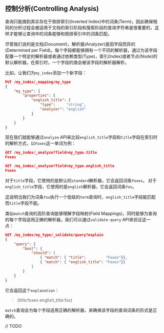 ## 控制分析(Controlling Analysis) ##

查询只能摘到真实存在于倒排索引(Inverted Index)中的词条(Term)，因此确保相同的分析过程会被适用于文档的索引阶段和搜索阶段的查询字符串是很重要的，这样才能够让查询中的词条能够和倒排索引中的词条匹配。

尽管我们说的是文档(Document)，解析器(Analyzer)是因字段而异的(Determined per Field)。每个字段都能够拥有一个不同的解析器，通过为该字段配置一个特定的解析器或者通过依赖类型(Type)，索引(Index)或者节点(Node)的默认解析器。在索引时，一个字段的值会被该字段的解析器解析。

比如，让我们为`my_index`添加一个新字段：

```json
PUT /my_index/_mapping/my_type
{
    "my_type": {
        "properties": {
            "english_title": {
                "type":     "string",
                "analyzer": "english"
            }
        }
    }
}
```

现在我们就能够通过`analyze` API来比较`english_title`字段和`title`字段在索引时的解析方式，以`Foxes`这一单词为例：

```json
GET /my_index/_analyze?field=my_type.title   
Foxes

GET /my_index/_analyze?field=my_type.english_title 
Foxes
```

对于`title`字段，它使用的是默认的`standard`解析器，它会返回词条`foxes`。
对于`english_title`字段，它使用的是`english`解析器，它会返回词条`fox`。

这说明当我们为词条`fox`执行一个低级的`term`查询时，`english_title`字段能匹配而`title`字段不能。

类似`match`查询的高阶查询能够理解字段映射(Field Mappings)，同时能够为查询的每个字段适用正确的解析器。我们可以通过`validate-query` API来验证这一点：

```json
GET /my_index/my_type/_validate/query?explain
{
    "query": {
        "bool": {
            "should": [
                { "match": { "title":         "Foxes"}},
                { "match": { "english_title": "Foxes"}}
            ]
        }
    }
}
```

它会返回这个`explanation`：

> (title:foxes english_title:fox)

`match`查询会为每个字段适用正确的解析器，来确保该字段的查询词条的形式是正确的。

// TODO